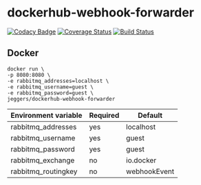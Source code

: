 dockerhub-webhook-forwarder
============

[![Codacy Badge](https://api.codacy.com/project/badge/grade/dc1758219a934b4bab3b662f32354101)](https://www.codacy.com/app/eggers-julian/dockerhub-webhook-forwarder)
[![Coverage Status](https://coveralls.io/repos/julian-eggers/dockerhub-webhook-forwarder/badge.svg?branch=master&service=github)](https://coveralls.io/github/julian-eggers/dockerhub-webhook-forwarder?branch=master)
[![Build Status](https://travis-ci.org/julian-eggers/dockerhub-webhook-forwarder.svg?branch=master)](https://travis-ci.org/julian-eggers/dockerhub-webhook-forwarder)


## Docker
```
docker run \
-p 8080:8080 \
-e rabbitmq_addresses=localhost \
-e rabbitmq_username=guest \
-e rabbitmq_password=guest \
jeggers/dockerhub-webhook-forwarder
```

| Environment variable  | Required | Default |
| ------------- | ------------- | ------------- |
| rabbitmq_addresses  | yes  | localhost |
| rabbitmq_username  | yes  | guest |
| rabbitmq_password  | yes  | guest |
| rabbitmq_exchange  | no  | io.docker |
| rabbitmq_routingkey  | no  | webhookEvent |
